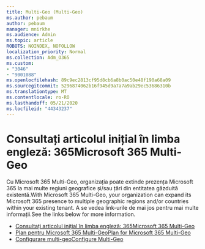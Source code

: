 ```yaml
---
title: Multi-Geo (Multi-Geo)
ms.author: pebaum
author: pebaum
manager: mnirkhe
ms.audience: Admin
ms.topic: article
ROBOTS: NOINDEX, NOFOLLOW
localization_priority: Normal
ms.collection: Adm_O365
ms.custom:
- "3046"
- "9001088"
ms.openlocfilehash: 89c9ec2813cf95d8cb6a8b0ac50e48f190a68a09
ms.sourcegitcommit: 5296874062b16f945d9a7a7a9ab29ec53686310b
ms.translationtype: MT
ms.contentlocale: ro-RO
ms.lasthandoff: 05/21/2020
ms.locfileid: "44343237"
---
```

# <a name="microsoft-365-multi-geo"></a><span data-ttu-id="91240-102">Consultați articolul inițial în limba engleză: 365</span><span class="sxs-lookup"><span data-stu-id="91240-102">Microsoft 365 Multi-Geo</span></span>

<span data-ttu-id="91240-103">Cu Microsoft 365 Multi-Geo, organizația poate extinde prezența Microsoft 365 la mai multe regiuni geografice și/sau țări din entitatea găzduită existentă.</span><span class="sxs-lookup"><span data-stu-id="91240-103">With Microsoft 365 Multi-Geo, your organization can expand its Microsoft 365 presence to multiple geographic regions and/or countries within your existing tenant.</span></span> <span data-ttu-id="91240-104">A se vedea link-urile de mai jos pentru mai multe informații.</span><span class="sxs-lookup"><span data-stu-id="91240-104">See the links below for more information.</span></span>

- [<span data-ttu-id="91240-105">Consultați articolul inițial în limba engleză: 365</span><span class="sxs-lookup"><span data-stu-id="91240-105">Microsoft 365 Multi-Geo</span></span>](https://docs.microsoft.com/office365/enterprise/office-365-multi-geo)
- [<span data-ttu-id="91240-106">Plan pentru Microsoft 365 Multi-Geo</span><span class="sxs-lookup"><span data-stu-id="91240-106">Plan for Microsoft 365 Multi-Geo</span></span>](https://docs.microsoft.com/office365/enterprise/plan-for-multi-geo)
- [<span data-ttu-id="91240-107">Configurare multi-geo</span><span class="sxs-lookup"><span data-stu-id="91240-107">Configure Multi-Geo</span></span>](https://docs.microsoft.com/office365/enterprise/multi-geo-tenant-configuration)
